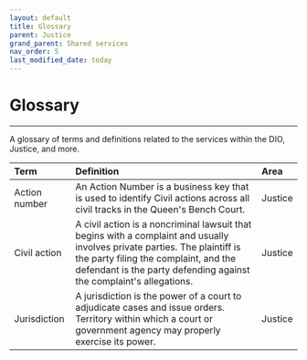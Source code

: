 ```yaml
---
layout: default
title: Glossary
parent: Justice
grand_parent: Shared services
nav_order: 5
last_modified_date: today
---
```


# Glossary

---

A glossary of terms and definitions related to the services within the DIO, Justice, and more.


| Term       | Definition          | Area |
|:-------------|:------------------|:------|
| Action number           | An Action Number is a business key that is used to identify Civil actions across all civil tracks in the Queen's Bench Court. | Justice  |
| Civil action | A civil action is a noncriminal lawsuit that begins with a complaint and usually involves private parties. The plaintiff is the party filing the complaint, and the defendant is the party defending against the complaint's allegations.| Justice  |
| Jurisdiction  | A jurisdiction is the power of a court to adjudicate cases and issue orders. Territory within which a court or government agency may properly exercise its power. | Justice   |
